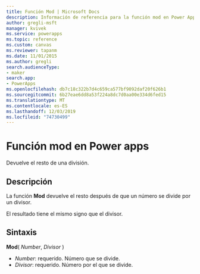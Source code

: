 ```yaml
---
title: Función Mod | Microsoft Docs
description: Información de referencia para la función mod en Power Apps, incluidos ejemplos y sintaxis
author: gregli-msft
manager: kvivek
ms.service: powerapps
ms.topic: reference
ms.custom: canvas
ms.reviewer: tapanm
ms.date: 11/01/2015
ms.author: gregli
search.audienceType:
- maker
search.app:
- PowerApps
ms.openlocfilehash: db7c18c322b7d4c659ca577bf9092daf20f626b1
ms.sourcegitcommit: 6b27eae6dd8a53f224a8dc7d0aa00e334d6fed15
ms.translationtype: MT
ms.contentlocale: es-ES
ms.lasthandoff: 12/03/2019
ms.locfileid: "74730499"
---
```

# <a name="mod-function-in-power-apps"></a>Función mod en Power apps
Devuelve el resto de una división.

## <a name="description"></a>Descripción
La función **Mod** devuelve el resto después de que un número se divide por un divisor.

El resultado tiene el mismo signo que el divisor.

## <a name="syntax"></a>Sintaxis
**Mod**( *Number*, *Divisor* )

* *Number*: requerido. Número que se divide.
* *Divisor*: requerido.  Número por el que se divide.

